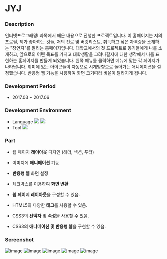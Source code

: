 # JYJ

### Description
인터넷프로그래밍I 과목에서 배운 내용으로 진행한 프로젝트입니다. 이 홈페이지는 저의 프로필, 제가 좋아하는 것들, 저의 진로 및 버킷리스트, 취득하고 싶은 자격증을 소개하는 "장연지"를 알리는 홈페이지입니다. 대학교에서의 첫 프로젝트로 동기들에게 나를 소개하고, 앞으로의 어떤 목표를 가지고 대학생활을 그려나갈지에 대한 생각에서 나를 표현하는 홈페이지를 만들게 되었습니다. 왼쪽 메뉴를 클릭하면 메뉴에 맞는 각 페이지가 나타납니다. 취미에 있는 아이콘들이 자동으로 시계방향으로 돌아가는 애니메이션을 설정했습니다. 반응형 웹 기능을 사용하여 화면 크기따라 비율이 달라지게 됩니다.

### Development Period
- 2017.03 ~ 2017.06

### Development Environment
- Language 
<img src="https://img.shields.io/badge/HTML5-E34F26?style=flat-square&logo=HTML5&logoColor=white"/></a>
<img src="https://img.shields.io/badge/CSS3-1572B6?style=flat-square&logo=CSS3&logoColor=white"/></a>
- Tool 
<img src="https://img.shields.io/badge/Notepad++-90E59A?style=flat-square&logo=Notepad++&logoColor=white"/></a>

### Part
- 웹 페이지 **레이아웃** 디자인 (헤더, 섹션, 푸터)
- 이미지에 **애니메이션** 기능
- **반응형 웹** 화면 설정
- 체크박스를 이용하여 **화면 변환**

- **웹 페이지 레이아웃**을 구성할 수 있음.
- HTML5의 다양한 **태그**를 사용할 수 있음.
- CSS3의 **선택자** 및 **속성**을 사용할 수 있음.
- CSS3의 **애니메이션 및 반응형 웹**을 구현할 수 있음.

### Screenshot
![image](https://user-images.githubusercontent.com/86348868/148528366-3aeb083e-0028-401f-a604-6c2573e9f818.png)
![image](https://user-images.githubusercontent.com/86348868/148528475-90c489dd-58c6-4e56-8d5e-034db32732bc.png)
![image](https://user-images.githubusercontent.com/86348868/148528491-7ad7c650-6501-491d-abb6-609e62ee4491.png)
![image](https://user-images.githubusercontent.com/86348868/148528509-00511850-e941-45b1-af71-dedd0b7d4b75.png)
![image](https://user-images.githubusercontent.com/86348868/148528525-948e5462-d924-4849-b368-cb293c33f1a3.png)

